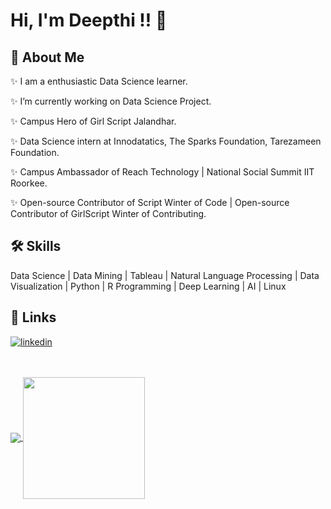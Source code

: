 
# Hi, I'm Deepthi !! 👋

  
## 🚀 About Me
✨ I am a enthusiastic Data Science learner.

✨ I’m currently working on Data Science Project.

✨ Campus Hero of Girl Script Jalandhar.

✨ Data Science intern at Innodatatics, The Sparks Foundation, Tarezameen Foundation.
 
✨ Campus Ambassador of Reach Technology | National Social Summit IIT Roorkee.

✨ Open-source Contributor of Script Winter of Code | Open-source Contributor of GirlScript Winter of Contributing.


## 🛠 Skills
Data Science | Data Mining | Tableau | Natural Language Processing | Data Visualization | Python | R Programming | Deep Learning | AI | Linux

  
## 🔗 Links

[![linkedin](https://img.shields.io/badge/linkedin-0A66C2?style=for-the-badge&logo=linkedin&logoColor=white)](https://www.linkedin.com/in/deepthi-m-1107/)


<br/>
<br/>
<a href="https://github.com/deepthi1107">
  <img align="center" src="https://github-readme-stats.vercel.app/api?username=deepthi1107&show_icons=true&hide_border=false&title_color=ffffff&amp&icon_color=bb2acf&amp&text_color=daf7dc&amp&bg_color=191919"/>
</a>
<a href="https://github.com/deepthi1107">
  <img align="center" height="195px" src="https://github-readme-stats.vercel.app/api/top-langs/?username=deepthi1107&theme=dark&hide_langs_below=0" />
</a>

<p align="center">

</p>
